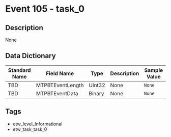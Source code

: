 # Event 105 - task_0

## Description
None

## Data Dictionary
|Standard Name|Field Name|Type|Description|Sample Value|
|---|---|---|---|---|
|TBD|MTPBTEventLength|UInt32|None|`None`|
|TBD|MTPBTEventData|Binary|None|`None`|

## Tags
* etw_level_Informational
* etw_task_task_0